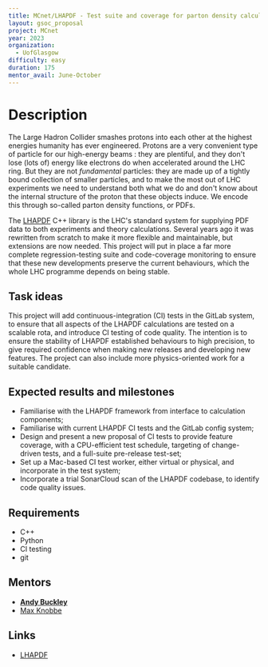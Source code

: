 ```yaml
---
title: MCnet/LHAPDF - Test suite and coverage for parton density calculations
layout: gsoc_proposal
project: MCnet
year: 2023
organization:
  - UofGlasgow
difficulty: easy
duration: 175
mentor_avail: June-October
---
```


# Description

The Large Hadron Collider smashes protons into each other at the highest
energies humanity has ever engineered. Protons are a very convenient type of
particle for our high-energy beams : they are plentiful, and they don't lose
(lots of) energy like electrons do when accelerated around the LHC ring. But
they are not _fundamental_ particles: they are made up of a tightly bound
collection of smaller particles, and to make the most out of LHC experiments we
need to understand both what we do and don't know about the internal structure
of the proton that these objects induce. We encode this through so-called parton
density functions, or PDFs.

The [LHAPDF](https://lhapdf.hepforge.org) C++ library is the LHC's standard
system for supplying PDF data to both experiments and theory calculations.
Several years ago it was rewritten from scratch to make it more flexible and
maintainable, but extensions are now needed. This project will put in place a
far more complete regression-testing suite and code-coverage monitoring to
ensure that these new developments preserve the current behaviours, which the
whole LHC programme depends on being stable.

## Task ideas

This project will add continuous-integration (CI) tests in the GitLab system, to
ensure that all aspects of the LHAPDF calculations are tested on a scalable
rota, and introduce CI testing of code quality. The intention is to ensure the
stability of LHAPDF established behaviours to high precision, to give required
confidence when making new releases and developing new features. The project can
also include more physics-oriented work for a suitable candidate.

## Expected results and milestones

- Familiarise with the LHAPDF framework from interface to calculation
  components;
- Familiarise with current LHAPDF CI tests and the GitLab config system;
- Design and present a new proposal of CI tests to provide feature coverage,
  with a CPU-efficient test schedule, targeting of change-driven tests, and a
  full-suite pre-release test-set;
- Set up a Mac-based CI test worker, either virtual or physical, and incorporate
  in the test system;
- Incorporate a trial SonarCloud scan of the LHAPDF codebase, to identify code
  quality issues.

## Requirements

- C++
- Python
- CI testing
- git

## Mentors

- **[Andy Buckley](mailto:andy.buckley@cern.ch)**
- [Max Knobbe](mailto:max.knobbe@uni-goettingen.de)

## Links

- [LHAPDF](https://lhapdf.hepforge.org)
